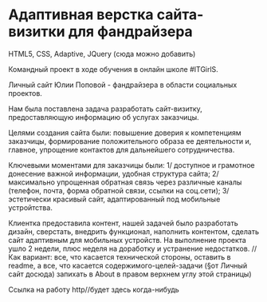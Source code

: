 # Адаптивная верстка сайта-визитки для фандрайзера

HTML5, CSS, Adaptive, JQuery (сюда можно добавить)

Командный проект в ходе обучения в онлайн школе #ITGirlS.

Личный сайт Юлии Поповой - фандрайзера в области социальных проектов. 

Нам была поставлена задача разработать сайт-визитку, предоставляющую информацию об услугах заказчицы. 

Целями создания сайта были: повышение доверия к компетенциям заказчицы, формирование положительного образа ее деятельности и, главное, упрощение контактов для дальнейшего сотрудничества.

Ключевыми моментами для заказчицы были:
1/ доступное и грамотное донесение важной информации, удобная структура сайта; 
2/ максимально упрощенная обратная связь через различные каналы (телефон, почта, форма обратной связи, ссылки на соц.сети);
3/ эстетически красивый сайт, адаптированный под мобильные устройтства.

Клиентка предоставила контент, нашей задачей было разработать дизайн, сверстать, внедрить функционал, наполнить контентом, сделать сайт адаптивным для мобильных устройств. На выполнение проекта ушло 2 недели, плюс неделя на доработку и устранение недостатков. // Как вариант: все, что касается технической стороны, оставить в readme, а все, что касается содержимого-целей-задачи (§от Личный сайт досюда) запихать в About в правом верхнем углу этой страницы)

Ссылка на работу
http//будет здесь когда-нибудь
